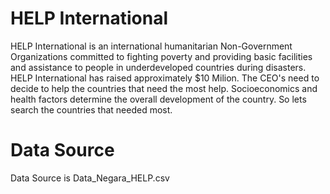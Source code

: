 # HELP International
HELP International is an international humanitarian Non-Government Organizations committed to fighting poverty and providing basic facilities and assistance to people in underdeveloped countries during disasters. HELP International has raised approximately $10 Milion. The CEO's need to decide to help the countries that need the most help. Socioeconomics and health factors determine the overall development of the country. So lets search the countries that needed most.

# Data Source
Data Source is Data_Negara_HELP.csv
